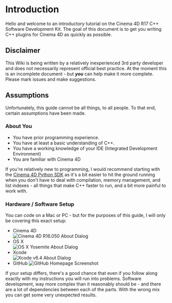 # Introduction

Hello and welcome to an introductory tutorial on the Cinema 4D R17 C++ Software Development Kit. The goal of this document is to get you writing C++ plugins for Cinema 4D as quickly as possible.


## Disclaimer

This Wiki is being written by a relatively inexperienced 3rd party developer and does not necessarily represent official best practice. At the moment this is an incomplete document - but ***you*** can help make it more complete. Please mark issues and make suggestions.


## Assumptions

Unfortunately, this guide cannot be all things, to all people. To that end, certain assumptions have been made.

### About You

* You have prior programming experience.
* You have at least a basic understanding of C++.
* You have a working knowledge of your IDE (Integrated Development Environment)
* You are familiar with Cinema 4D

If you're relatively new to programming, I would recommend starting with the [Cinema 4D Python SDK](http://www.maxonexchange.de/sdk/CINEMA4DPYTHONSDK/index.html) as it's a bit easier to hit the ground running when you don't have to deal with compilation, memory management, and list indexes - all things that make C++ faster to run, and a bit more painful to work with.

### Hardware / Software Setup
You can code on a Mac or PC - but for the purposes of this guide, I will only be
covering this exact setup:

- Cinema 4D  
![Cinema 4D R16.050 About Dialog](http://i.imgur.com/KdlBcuU.png)
- OS X  
![OS X Yosemite About Dialog](http://i.imgur.com/kcgGbBX.png)
- Xcode  
![Xcode v6.4 About Dialog](http://i.imgur.com/HPJdQ5L.png)
- GitHub
![GitHub Homepage Screenshot](http://i.imgur.com/BiOjl2c.png)

If your setup differs, there's a good chance that even if you follow along
exactly with my instructions you will run into problems. Software development,
way more complex than it reasonably should be - and there are a lot of dependencies
between each of the parts. With the wrong mix you can get some very unexpected
results.
